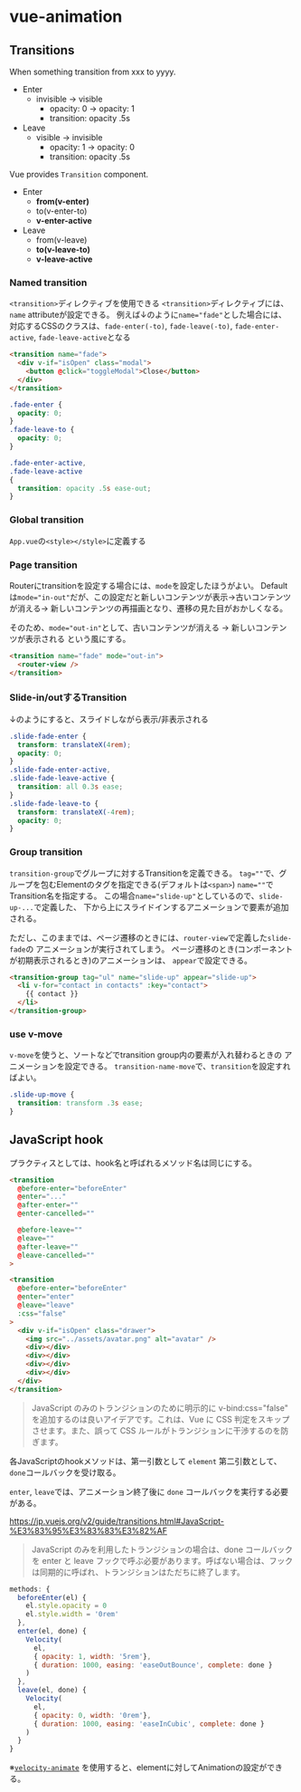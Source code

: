 # vue-animation
## Transitions
When something transition from xxx to yyyy.

- Enter
  - invisible -> visible
    - opacity: 0 -> opacity: 1
    - transition: opacity .5s
- Leave
  - visible -> invisible
    - opacity: 1 -> opacity: 0
    - transition: opacity .5s

Vue provides `Transition` component.
- Enter
  - **from(v-enter)**
  - to(v-enter-to)
  - **v-enter-active**
- Leave
  - from(v-leave)
  - **to(v-leave-to)**
  - **v-leave-active**

### Named transition
`<transition>`ディレクティブを使用できる
`<transition>`ディレクティブには、`name` attributeが設定できる。
例えば↓のように`name="fade"`とした場合には、
対応するCSSのクラスは、`fade-enter(-to)`, `fade-leave(-to)`,
`fade-enter-active`, `fade-leave-active`となる

```html
<transition name="fade">
  <div v-if="isOpen" class="modal">
    <button @click="toggleModal">Close</button>
  </div>
</transition>
```

```css
.fade-enter {
  opacity: 0;
}
.fade-leave-to {
  opacity: 0;
}

.fade-enter-active,
.fade-leave-active
{
  transition: opacity .5s ease-out;
}
```

### Global transition
`App.vue`の`<style></style>`に定義する

### Page transition
Routerにtransitionを設定する場合には、`mode`を設定したほうがよい。
Defaultは`mode="in-out"`だが、この設定だと新しいコンテンツが表示->古いコンテンツが消える->
新しいコンテンツの再描画となり、遷移の見た目がおかしくなる。

そのため、`mode="out-in"`として、古いコンテンツが消える -> 新しいコンテンツが表示される
という風にする。

```html
<transition name="fade" mode="out-in">
  <router-view />
</transition>
```

### Slide-in/outするTransition
↓のようにすると、スライドしながら表示/非表示される

```css
.slide-fade-enter {
  transform: translateX(4rem);
  opacity: 0;
}
.slide-fade-enter-active,
.slide-fade-leave-active {
  transition: all 0.3s ease;
}
.slide-fade-leave-to {
  transform: translateX(-4rem);
  opacity: 0;
}
```

### Group transition
`transition-group`でグループに対するTransitionを定義できる。
`tag=""`で、グループを包むElementのタグを指定できる(デフォルトは`<span>`)
`name=""`でTransition名を指定する。
この場合`name="slide-up"`としているので、`slide-up-...`で定義した、
下から上にスライドインするアニメーションで要素が追加される。

ただし、このままでは、ページ遷移のときには、`router-view`で定義した`slide-fade`の
アニメーションが実行されてしまう。
ページ遷移のとき(コンポーネントが初期表示されるとき)のアニメーションは、
`appear`で設定できる。


```html
<transition-group tag="ul" name="slide-up" appear="slide-up">
  <li v-for="contact in contacts" :key="contact">
    {{ contact }}
  </li>
</transition-group>
```

### use v-move
`v-move`を使うと、ソートなどでtransition group内の要素が入れ替わるときの
アニメーションを設定できる。
`transition-name-move`で、`transition`を設定すればよい。

```css
.slide-up-move {
  transition: transform .3s ease;
}
```

## JavaScript hook
プラクティスとしては、hook名と呼ばれるメソッド名は同じにする。

```html
<transition
  @before-enter="beforeEnter"
  @enter="..."
  @after-enter=""
  @enter-cancelled=""

  @before-leave=""
  @leave=""
  @after-leave=""
  @leave-cancelled=""
>
```

```html
<transition
  @before-enter="beforeEnter"
  @enter="enter"
  @leave="leave"
  :css="false"
>
  <div v-if="isOpen" class="drawer">
    <img src="../assets/avatar.png" alt="avatar" />
    <div></div>
    <div></div>
    <div></div>
    <div></div>
  </div>
</transition>
```

> JavaScript のみのトランジションのために明示的に v-bind:css="false" を追加するのは良いアイデアです。これは、Vue に CSS 判定をスキップさせます。また、誤って CSS ルールがトランジションに干渉するのを防ぎます。

各JavaScriptのhookメソッドは、第一引数として `element` 第二引数として、 `done`コールバックを受け取る。

`enter`, `leave`では、アニメーション終了後に `done` コールバックを実行する必要がある。

https://jp.vuejs.org/v2/guide/transitions.html#JavaScript-%E3%83%95%E3%83%83%E3%82%AF

> JavaScript のみを利用したトランジションの場合は、done コールバックを enter と leave フックで呼ぶ必要があります。呼ばない場合は、フックは同期的に呼ばれ、トランジションはただちに終了します。

```js
methods: {
  beforeEnter(el) {
    el.style.opacity = 0
    el.style.width = '0rem'
  },
  enter(el, done) {
    Velocity(
      el,
      { opacity: 1, width: '5rem'},
      { duration: 1000, easing: 'easeOutBounce', complete: done }
    )
  },
  leave(el, done) {
    Velocity(
      el,
      { opacity: 0, width: '0rem'},
      { duration: 1000, easing: 'easeInCubic', complete: done }
    )
  }
}
```
※[`velocity-animate`](https://www.npmjs.com/package/velocity-animate)
を使用すると、elementに対してAnimationの設定ができる。

